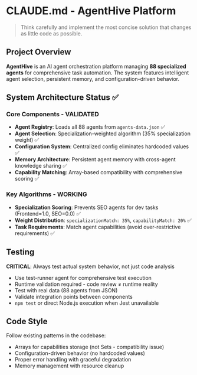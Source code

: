 # CLAUDE.md - AgentHive Platform

> Think carefully and implement the most concise solution that changes as little code as possible.

## Project Overview

**AgentHive** is an AI agent orchestration platform managing **88 specialized agents** for comprehensive task automation. The system features intelligent agent selection, persistent memory, and configuration-driven behavior.

## System Architecture Status ✅

### Core Components - VALIDATED
- **Agent Registry**: Loads all 88 agents from `agents-data.json` ✅
- **Agent Selection**: Specialization-weighted algorithm (35% specialization weight) ✅  
- **Configuration System**: Centralized config eliminates hardcoded values ✅
- **Memory Architecture**: Persistent agent memory with cross-agent knowledge sharing ✅
- **Capability Matching**: Array-based compatibility with comprehensive scoring ✅

### Key Algorithms - WORKING
- **Specialization Scoring**: Prevents SEO agents for dev tasks (Frontend=1.0, SEO=0.0) ✅
- **Weight Distribution**: `specializationMatch: 35%`, `capabilityMatch: 20%` ✅
- **Task Requirements**: Match agent capabilities (avoid over-restrictive requirements) ✅

## Testing

**CRITICAL**: Always test actual system behavior, not just code analysis
- Use test-runner agent for comprehensive test execution
- Runtime validation required - code review ≠ runtime reality  
- Test with real data (88 agents from JSON)
- Validate integration points between components
- `npm test` or direct Node.js execution when Jest unavailable

## Code Style

Follow existing patterns in the codebase:
- Arrays for capabilities storage (not Sets - compatibility issue)
- Configuration-driven behavior (no hardcoded values)
- Proper error handling with graceful degradation
- Memory management with resource cleanup
